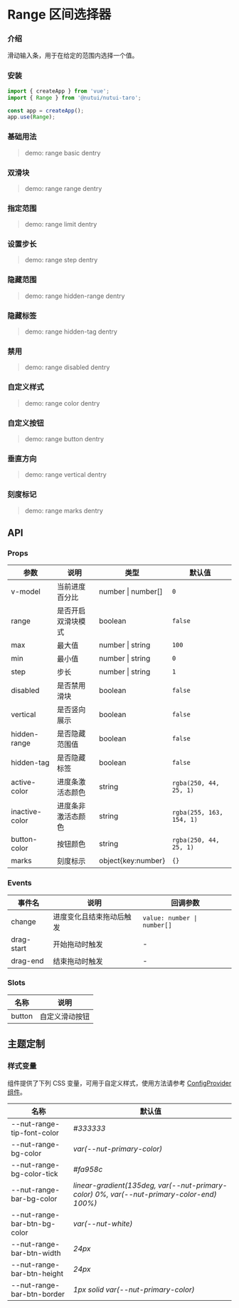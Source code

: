 # Range 区间选择器

### 介绍

滑动输入条，用于在给定的范围内选择一个值。

### 安装

```js
import { createApp } from 'vue';
import { Range } from '@nutui/nutui-taro';

const app = createApp();
app.use(Range);
```

### 基础用法

> demo: range basic dentry

### 双滑块

> demo: range range dentry

### 指定范围

> demo: range limit dentry

### 设置步长

> demo: range step dentry

### 隐藏范围

> demo: range hidden-range dentry

### 隐藏标签

> demo: range hidden-tag dentry

### 禁用

> demo: range disabled dentry

### 自定义样式

> demo: range color dentry

### 自定义按钮

> demo: range button dentry

### 垂直方向

> demo: range vertical dentry

### 刻度标记

> demo: range marks dentry

## API

### Props

| 参数 | 说明 | 类型 | 默认值 |
| --- | --- | --- | --- |
| v-model | 当前进度百分比 | number \| number[] | `0` |
| range | 是否开启双滑块模式 | boolean | `false` |
| max | 最大值 | number \| string | `100` |
| min | 最小值 | number \| string | `0` |
| step | 步长 | number \| string | `1` |
| disabled | 是否禁用滑块 | boolean | `false` |
| vertical | 是否竖向展示 | boolean | `false` |
| hidden-range | 是否隐藏范围值 | boolean | `false` |
| hidden-tag | 是否隐藏标签 | boolean | `false` |
| active-color | 进度条激活态颜色 | string | `rgba(250, 44, 25, 1)` |
| inactive-color | 进度条非激活态颜色 | string | `rgba(255, 163, 154, 1)` |
| button-color | 按钮颜色 | string | `rgba(250, 44, 25, 1)` |
| marks | 刻度标示 | object{key:number} | `{}` |

### Events

| 事件名 | 说明 | 回调参数 |
| --- | --- | --- |
| change | 进度变化且结束拖动后触发 | `value: number \| number[]` |
| drag-start | 开始拖动时触发 | - |
| drag-end | 结束拖动时触发 | - |

### Slots

| 名称 | 说明 |
| --- | --- |
| button | 自定义滑动按钮 |

## 主题定制

### 样式变量

组件提供了下列 CSS 变量，可用于自定义样式，使用方法请参考 [ConfigProvider 组件](#/zh-CN/component/configprovider)。

| 名称 | 默认值 |
| --- | --- |
| --nut-range-tip-font-color | _#333333_ |
| --nut-range-bg-color | _var(--nut-primary-color)_ |
| --nut-range-bg-color-tick | _#fa958c_ |
| --nut-range-bar-bg-color | _linear-gradient(135deg, var(--nut-primary-color) 0%, var(--nut-primary-color-end) 100%)_ |
| --nut-range-bar-btn-bg-color | _var(--nut-white)_ |
| --nut-range-bar-btn-width | _24px_ |
| --nut-range-bar-btn-height | _24px_ |
| --nut-range-bar-btn-border | _1px solid var(--nut-primary-color)_ |

